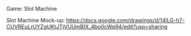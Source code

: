 Game: Slot Machine

Slot Machine Mock-up:  https://docs.google.com/drawings/d/14lLG-h7-CUVREuLrUYZgUKtJTjVUUmBIX_4bo0cWq94/edit?usp=sharing